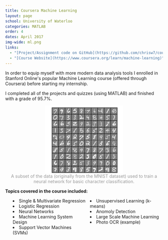 ```yaml
---
title: Coursera Machine Learning
layout: page
school: University of Waterloo
categories: MATLAB
order: 4
dates: April 2017
img-wide: ml.png
links:
  - "[Project/Assignment code on GitHub](https://github.com/chrisw7/coursera-machine-learning)"
  - "[Course Website](https://www.coursera.org/learn/machine-learning)"
---
```


In order to equip myself with more modern data analysis tools I enrolled in Stanford Online's popular Machine Learning course (offered through Coursera) before starting my internship. 

I completed all of the projects and quizzes (using MATLAB) and finished with a grade of 95.7%.

<img style="align:center;display: block; margin: 0px auto;" src="images/ocr.png">
<div style="color:#999;text-align: center;">A subset of the data (originally from the MNIST dataset) used to train a neural network for basic character classification.</div>


<b>Topics covered in the course included:</b>
<ul style="columns:2; list-style-position: inside;">
  <li>Single & Multivariate Regression</li>
  <li>Logistic Regression</li>
  <li>Neural Networks</li>
  <li>Machine Learning System Design</li>
  <li>Support Vector Machines (SVMs)</li>
  <li>Unsupervised Learning (k-means)</li>
  <li>Anomoly Detection</li>
  <li>Large Scale Machine Learning</li>
  <li>Photo OCR (example)</li>
</ul>